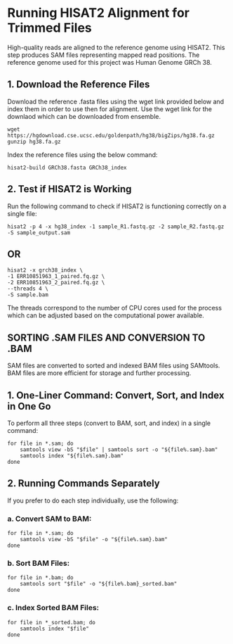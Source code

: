 # Running HISAT2 Alignment for Trimmed Files
High-quality reads are aligned to the reference genome using HISAT2. This step produces SAM files representing mapped read positions. The reference genome used for this project was Human Genome GRCh 38.


## 1. Download the Reference Files

Download the reference .fasta files using the wget link provided below and index them in order to use then for alignment. Use the wget link for the downlaod which can be downloaded from ensemble.

```
wget https://hgdownload.cse.ucsc.edu/goldenpath/hg38/bigZips/hg38.fa.gz
gunzip hg38.fa.gz
```

Index the reference files using the below command:

```
hisat2-build GRCh38.fasta GRCh38_index
```


## 2. Test if HISAT2 is Working

Run the following command to check if HISAT2 is functioning correctly on a single file:

```
hisat2 -p 4 -x hg38_index -1 sample_R1.fastq.gz -2 sample_R2.fastq.gz -S sample_output.sam
```

## OR

```
hisat2 -x grch38_index \
-1 ERR10851963_1_paired.fq.gz \
-2 ERR10851963_2_paired.fq.gz \
--threads 4 \
-S sample.bam
```

The threads correspond to the number of CPU cores used for the process which can be adjusted based on the computational power available.



## SORTING .SAM FILES AND CONVERSION TO .BAM

SAM files are converted to sorted and indexed BAM files using SAMtools. BAM files are more efficient for storage and further processing.

## 1. One-Liner Command: Convert, Sort, and Index in One Go

To perform all three steps (convert to BAM, sort, and index) in a single command:

```
for file in *.sam; do
    samtools view -bS "$file" | samtools sort -o "${file%.sam}.bam"
    samtools index "${file%.sam}.bam"
done
```

## 2. Running Commands Separately

If you prefer to do each step individually, use the following:

### a. Convert SAM to BAM:

```
for file in *.sam; do
    samtools view -bS "$file" -o "${file%.sam}.bam"
done
```

### b. Sort BAM Files:

```
for file in *.bam; do
    samtools sort "$file" -o "${file%.bam}_sorted.bam"
done
```

### c. Index Sorted BAM Files:

```
for file in *_sorted.bam; do
    samtools index "$file"
done
```
